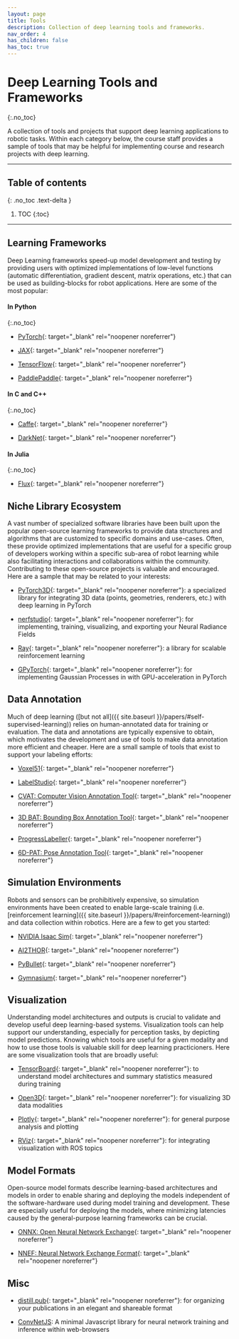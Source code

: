 ```yaml
---
layout: page
title: Tools
description: Collection of deep learning tools and frameworks.
nav_order: 4
has_children: false
has_toc: true
---
```


# Deep Learning Tools and Frameworks
{:.no_toc}

A collection of tools and projects that support deep learning applications to robotic tasks. Within each category below, the course staff provides a sample of tools that may be helpful for implementing course and research projects with deep learning.

---

## Table of contents
{: .no_toc .text-delta }

1. TOC
{:toc}

---




## Learning Frameworks

Deep Learning frameworks speed-up model development and testing by providing users with optimized implementations of low-level functions (automatic differentiation, gradient descent, matrix operations, etc.) that can be used as building-blocks for robot applications. Here are some of the most popular:


#### In Python
{:.no_toc}

 - [PyTorch](https://pytorch.org/){: target="_blank" rel="noopener noreferrer"}

 - [JAX](https://jax.readthedocs.io/en/latest/){: target="_blank" rel="noopener noreferrer"}

 - [TensorFlow](https://www.tensorflow.org/){: target="_blank" rel="noopener noreferrer"}

 - [PaddlePaddle](https://www.paddlepaddle.org.cn/){: target="_blank" rel="noopener noreferrer"}


#### In C and C++
{:.no_toc}

 - [Caffe](https://caffe.berkeleyvision.org/){: target="_blank" rel="noopener noreferrer"}

 - [DarkNet](https://pjreddie.com/darknet/){: target="_blank" rel="noopener noreferrer"}


#### In Julia
{:.no_toc}

 - [Flux](https://fluxml.ai/){: target="_blank" rel="noopener noreferrer"}



## Niche Library Ecosystem

A vast number of specialized software libraries have been built upon the popular open-source learning frameworks to provide data structures and algorithms that are customized to specific domains and use-cases. Often, these provide optimized implementations that are useful for a specific group of developers working within a specific sub-area of robot learning while also facilitating interactions and collaborations within the community. Contributing to these open-source projects is valuable and encouraged. Here are a sample that may be related to your interests:

 - [PyTorch3D](https://pytorch3d.org/){: target="_blank" rel="noopener noreferrer"}: a specialized library for integrating 3D data (points, geometries, renderers, etc.) with deep learning in PyTorch

 - [nerfstudio](https://docs.nerf.studio/){: target="_blank" rel="noopener noreferrer"}: for implementing, training, visualizing, and exporting your Neural Radiance Fields

 - [Ray](https://docs.ray.io/en/latest/){: target="_blank" rel="noopener noreferrer"}: a library for scalable reinforcement learning

 - [GPyTorch](https://gpytorch.ai/){: target="_blank" rel="noopener noreferrer"}: for implementing Gaussian Processes in with GPU-acceleration in PyTorch



## Data Annotation

Much of deep learning ([but not all]({{ site.baseurl }}/papers/#self-supervised-learning)) relies on human-annotated data for training or evaluation. The data and annotations are typically expensive to obtain, which motivates the development and use of tools to make data annotation more efficient and cheaper. Here are a small sample of tools that exist to support your labeling efforts:

 - [Voxel51](https://voxel51.com/fiftyone/){: target="_blank" rel="noopener noreferrer"}

 - [LabelStudio](https://labelstud.io/){: target="_blank" rel="noopener noreferrer"}

 - [CVAT: Computer Vision Annotation Tool](https://www.cvat.ai/){: target="_blank" rel="noopener noreferrer"}

 - [3D BAT: Bounding Box Annotation Tool](https://github.com/walzimmer/3d-bat){: target="_blank" rel="noopener noreferrer"}

 - [ProgressLabeller](https://progress.eecs.umich.edu/projects/progress-labeller/){: target="_blank" rel="noopener noreferrer"}

 - [6D-PAT: Pose Annotation Tool](https://github.com/florianblume/6d-pat){: target="_blank" rel="noopener noreferrer"}



## Simulation Environments

Robots and sensors can be prohibitively expensive, so simulation environments have been created to enable large-scale training (i.e. [reinforcement learning]({{ site.baseurl }}/papers/#reinforcement-learning)) and data collection within robotics. Here are a few to get you started:

 - [NVIDIA Isaac Sim](https://developer.nvidia.com/isaac-sim){: target="_blank" rel="noopener noreferrer"}

 - [AI2THOR](https://ai2thor.allenai.org/){: target="_blank" rel="noopener noreferrer"}

 - [PyBullet](https://pybullet.org/){: target="_blank" rel="noopener noreferrer"}

 - [Gymnasium](https://gymnasium.farama.org/){: target="_blank" rel="noopener noreferrer"}



## Visualization

Understanding model architectures and outputs is crucial to validate and develop useful deep learning-based systems. Visualization tools can help support our understanding, especially for perception tasks, by depicting model predictions. Knowing which tools are useful for a given modality and how to use those tools is valuable skill for deep learning practicioners. Here are some visualization tools that are broadly useful:


 - [TensorBoard](https://www.tensorflow.org/tensorboard){: target="_blank" rel="noopener noreferrer"}: to understand model architectures and summary statistics measured during training

 - [Open3D](http://www.open3d.org/){: target="_blank" rel="noopener noreferrer"}: for visualizing 3D data modalities

 - [Plotly](https://plotly.com/python/){: target="_blank" rel="noopener noreferrer"}: for general purpose analysis and plotting

 - [RViz](http://wiki.ros.org/rviz){: target="_blank" rel="noopener noreferrer"}: for integrating visualization with ROS topics




## Model Formats

Open-source model formats describe learning-based architectures and models in order to enable sharing and deploying the models independent of the software-hardware used during model training and development. These are especially useful for deploying the models, where minimizing latencies caused by the general-purpose learning frameworks can be crucial.

 - [ONNX: Open Neural Network Exchange](https://onnx.ai/){: target="_blank" rel="noopener noreferrer"}

 - [NNEF: Neural Network Exchange Format](https://www.khronos.org/nnef/){: target="_blank" rel="noopener noreferrer"}


## Misc

 - [distill.pub](https://distill.pub/guide/){: target="_blank" rel="noopener noreferrer"}: for organizing your publications in an elegant and shareable format

 - [ConvNetJS](https://cs.stanford.edu/people/karpathy/convnetjs/): A minimal Javascript library for neural network training and inference within web-browsers

